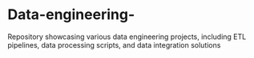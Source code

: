 # Data-engineering-
Repository showcasing various data engineering projects, including ETL pipelines, data processing scripts, and data integration solutions
